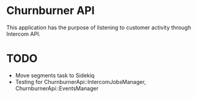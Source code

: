 # Churnburner API

This application has the purpose of listening to customer activity through
Intercom API.

# TODO

- Move segments task to Sidekiq 
- Testing for ChurnburnerApi::IntercomJobsManager, ChurnburnerApi::EventsManager
